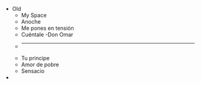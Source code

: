 - Old
	- My Space
	- Anoche
	- Me pones en tensión
	- Cuéntale -Don Omar
	-
	  ---
	- Tu principe
	- Amor de pobre
	- Sensacio
-